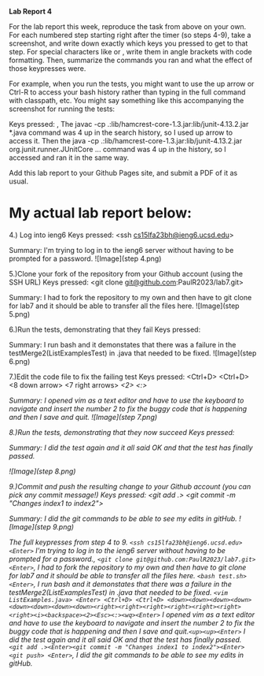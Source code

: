 **Lab Report 4**

For the lab report this week, reproduce the task from above on your own. For each numbered step starting right after the timer (so steps 4-9), take a screenshot, and write down exactly which keys you pressed to get to that step. For special characters like <enter> or <tab>, write them in angle brackets with code formatting. Then, summarize the commands you ran and what the effect of those keypresses were.

For example, when you run the tests, you might want to use the up arrow or Ctrl-R to access your bash history rather than typing in the full command with classpath, etc. You might say something like this accompanying the screenshot for running the tests:

Keys pressed: <up><up><up><up><enter>, <up><up><up><up><enter> The javac -cp .:lib/hamcrest-core-1.3.jar:lib/junit-4.13.2.jar *.java command was 4 up in the search history, so I used up arrow to access it. Then the java -cp .:lib/hamcrest-core-1.3.jar:lib/junit-4.13.2.jar org.junit.runner.JUnitCore ... command was 4 up in the history, so I accessed and ran it in the same way.

Add this lab report to your Github Pages site, and submit a PDF of it as usual.

# My actual lab report below:
4.) Log into ieng6
Keys pressed: <ssh cs15lfa23bh@ieng6.ucsd.edu> <Enter>


Summary: I'm trying to log in to the ieng6 server without having to be prompted for a password. 
![Image](step 4.png)

5.)Clone your fork of the repository from your Github account (using the SSH URL)
Keys pressed: <git clone git@github.com:PaulR2023/lab7.git> <Enter>

Summary: I had to fork the repository to my own and then have to git clone for lab7 and it should be able to transfer all the files here. 
![Image](step 5.png)

6.)Run the tests, demonstrating that they fail
Keys pressed: <bash test.sh> <Enter> 

Summary: I run bash and it demonstates that there was a failure in the testMerge2(ListExamplesTest) in .java that needed to be fixed.
![Image](step 6.png)

7.)Edit the code file to fix the failing test
Keys pressed: <vim ListExamples.java> <Enter> <Ctrl+D> <Ctrl+D> <8 down arrow> <7 right arrows> <i> <backspace> <2> <Esc> 
<:> <wq> <Enter>

Summary: I opened vim as a text editor and have to use the keyboard to navigate and insert the number 2 to fix the buggy code that is happening and then I save and quit.
![Image](step 7.png)

8.)Run the tests, demonstrating that they now succeed
Keys pressed: <up><up><Enter> 

Summary: I did the test again and it all said OK and that the test has finally passed.

![Image](step 8.png)

9.)Commit and push the resulting change to your Github account (you can pick any commit message!)
Keys pressed: <git add .> <Enter> <git commit -m "Changes index1 to index2"> <Enter> <git push> <Enter>

Summary: I did the git commands to be able to see my edits in gitHub. 
![Image](step 9.png)

The full keypresses from step 4 to 9.
`<ssh cs15lfa23bh@ieng6.ucsd.edu> <Enter>` I'm trying to log in to the ieng6 server without having to be prompted for a password., `<git clone git@github.com:PaulR2023/lab7.git> <Enter>`, I had to fork the repository to my own and then have to git clone for lab7 and it should be able to transfer all the files here. `<bash test.sh> <Enter>`, I run bash and it demonstates that there was a failure in the testMerge2(ListExamplesTest) in .java that needed to be fixed. `<vim ListExamples.java> <Enter> <Ctrl+D> <Ctrl+D> <down><down><down><down><down><down><down><down><right><right><right><right><right><right><right><i><backspace><2><Esc><:><wq><Enter>` I opened vim as a text editor and have to use the keyboard to navigate and insert the number 2 to fix the buggy code that is happening and then I save and quit.`<up><up><Enter>` I did the test again and it all said OK and that the test has finally passed. `<git add .><Enter><git commit -m "Changes index1 to index2"><Enter><git push> <Enter>`, I did the git commands to be able to see my edits in gitHub.

